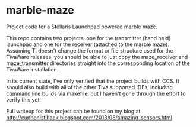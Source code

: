 marble-maze
===========
Project code for a Stellaris Launchpad powered marble maze.

This repo contains two projects, one for the transmitter (hand held) launchpad
and one for the receiver (attached to the marble maze).  Assuming TI doesn't
change the format or file structure used for the TivaWare releases, you should
be able to just copy the maze_receiver and maze_transmitter directories
straight into the corresponding location of the TivaWare installation.

In its current state, I've only verified that the project builds with CCS.  It
should also build with all of the other Tiva supported IDEs, including command
line builds via makefile, but I haven't gone through the effort to verify this
yet.

Full writeup for this project can be found on my blog at
http://euphonistihack.blogspot.com/2013/08/amazing-sensors.html
